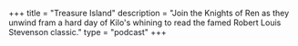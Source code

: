 +++
title = "Treasure Island"
description = "Join the Knights of Ren as they unwind fram a hard day of Kilo's whining to read the famed Robert Louis Stevenson classic."
type = "podcast"
+++

